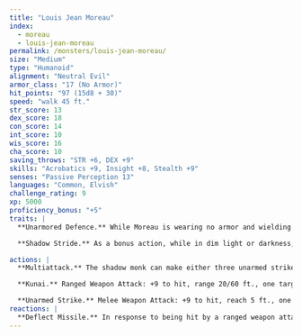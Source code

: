 ```yaml
---
title: "Louis Jean Moreau"
index:
  - moreau
  - louis-jean-moreau
permalink: /monsters/louis-jean-moreau/
size: "Medium"
type: "Humanoid"
alignment: "Neutral Evil"
armor_class: "17 (No Armor)"
hit_points: "97 (15d8 + 30)"
speed: "walk 45 ft."
str_score: 13
dex_score: 18
con_score: 14
int_score: 10
wis_score: 16
cha_score: 10
saving_throws: "STR +6, DEX +9"
skills: "Acrobatics +9, Insight +8, Stealth +9"
senses: "Passive Perception 13"
languages: "Common, Elvish"
challenge_rating: 9
xp: 5000
proficiency_bonus: "+5"
traits: |
  **Unarmored Defence.** While Moreau is wearing no armor and wielding no shield, its AC includes its Wisdom modifier.

  **Shadow Stride.** As a bonus action, while in dim light or darkness, Moreau can teleport up to 60 feet to an unoccupied space it can see that is also in dim light or darkness. He then has advantage on the first melee attack he makes before the end of the turn.

actions: |
  **Multiattack.** The shadow monk can make either three unarmed strikes or three kunai attacks.

  **Kunai.** Ranged Weapon Attack: +9 to hit, range 20/60 ft., one target. Hit: 6 (1d4 + 4) piercing damage.

  **Unarmed Strike.** Melee Weapon Attack: +9 to hit, reach 5 ft., one target. Hit: 8 (1d8 + 4) bludgeoning damage.
reactions: |
  **Deflect Missile.** In response to being hit by a ranged weapon attack, the shadow monk can deflect the missile. The damage he takes from the attack is reduced by 10 (1d10 + 5). If the damage is reduced to 0, the shadow Monk catches the missile if it’s small enough to hold in one hand and he has a hand free.
---
```

